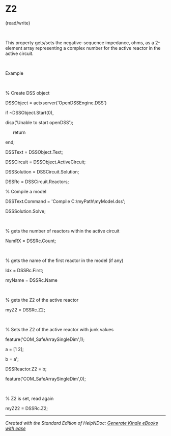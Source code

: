 # Z2

(read/write)

&nbsp;

This property gets/sets the negative-sequence impedance, ohms, as a 2-element array representing a complex number for the active reactor in the active circuit.

&nbsp;

Example

&nbsp;

% Create DSS object

DSSObject = actxserver('OpenDSSEngine.DSS')

if ~DSSObject.Start(0),

disp('Unable to start openDSS');

&nbsp; &nbsp; &nbsp; return

end;

DSSText = DSSObject.Text;

DSSCircuit = DSSObject.ActiveCircuit;

DSSSolution = DSSCircuit.Solution;

DSSRc = DSSCircuit.Reactors;

% Compile a model &nbsp; &nbsp; &nbsp; &nbsp;

DSSText.Command = 'Compile C:\\myPath\\myModel.dss';

DSSSolution.Solve;

&nbsp;

% gets the number of reactors within the active circuit

NumRX = DSSRc.Count;

&nbsp;

% gets the name of the first reactor in the model (if any)

Idx = DSSRc.First;

myName = DSSRc.Name

&nbsp;

% gets the Z2 of the active reactor

myZ2 = DSSRc.Z2;

&nbsp;

% Sets the Z2 of the active reactor with junk values

feature('COM\_SafeArraySingleDim',1);

a = \[1 2\];

b = a';

DSSReactor.Z2 = b;

feature('COM\_SafeArraySingleDim',0);

&nbsp;

% Z2 is set, read again

myZ22 = DSSRc.Z2;

***
_Created with the Standard Edition of HelpNDoc: [Generate Kindle eBooks with ease](<https://www.helpndoc.com/feature-tour/create-ebooks-for-amazon-kindle>)_
